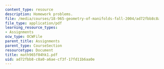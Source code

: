 ```yaml
---
content_type: resource
description: Homework problems.
file: /media/courses/18-965-geometry-of-manifolds-fall-2004/ad72fbb8c8a0a6aecf3f17fd11b6aa0e_math965f04hk1.pdf
file_type: application/pdf
learning_resource_types:
- Assignments
ocw_type: OCWFile
parent_title: Assignments
parent_type: CourseSection
resourcetype: Document
title: math965f04hk1.pdf
uid: ad72fbb8-c8a0-a6ae-cf3f-17fd11b6aa0e
---
```

